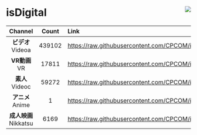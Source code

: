 # isDigital <img align="right" src="https://img.shields.io/github/last-commit/CPCOM/isDigital"/>  
  
| Channel | Count | Link |  
| :-----: | :---: | :--- |  
|**ビデオ**<br />Videoa | 439102 | https://raw.githubusercontent.com/CPCOM/isDigital/main/Videoa.txt |  
|**VR動画**<br />VR | 17811 | https://raw.githubusercontent.com/CPCOM/isDigital/main/VR.txt |  
|**素人**<br />Videoc | 59272 | https://raw.githubusercontent.com/CPCOM/isDigital/main/Videoc.txt |  
|**アニメ**<br />Anime | 1 | https://raw.githubusercontent.com/CPCOM/isDigital/main/Anime.txt |  
|**成人映画**<br />Nikkatsu | 6169 | https://raw.githubusercontent.com/CPCOM/isDigital/main/Nikkatsu.txt |  